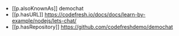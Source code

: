 


- [[p.alsoKnownAs]] demochat
- [[p.hasURL]] https://codefresh.io/docs/docs/learn-by-example/nodejs/lets-chat/
- [[p.hasRepository]] https://github.com/codefreshdemo/demochat
